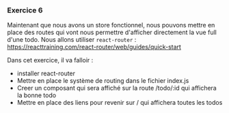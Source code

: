 ### Exercice 6

Maintenant que nous avons un store fonctionnel, nous pouvons mettre en place des routes qui vont nous permettre d'afficher directement la vue full d'une todo. Nous allons utiliser `react-router` : https://reacttraining.com/react-router/web/guides/quick-start

Dans cet exercice, il va falloir : 
- installer react-router
- Mettre en place le système de routing dans le fichier index.js
- Creer un composant qui sera affiché sur la route /todo/:id qui affichera la bonne todo
- Mettre en place des liens pour revenir sur / qui affichera toutes les todos
  